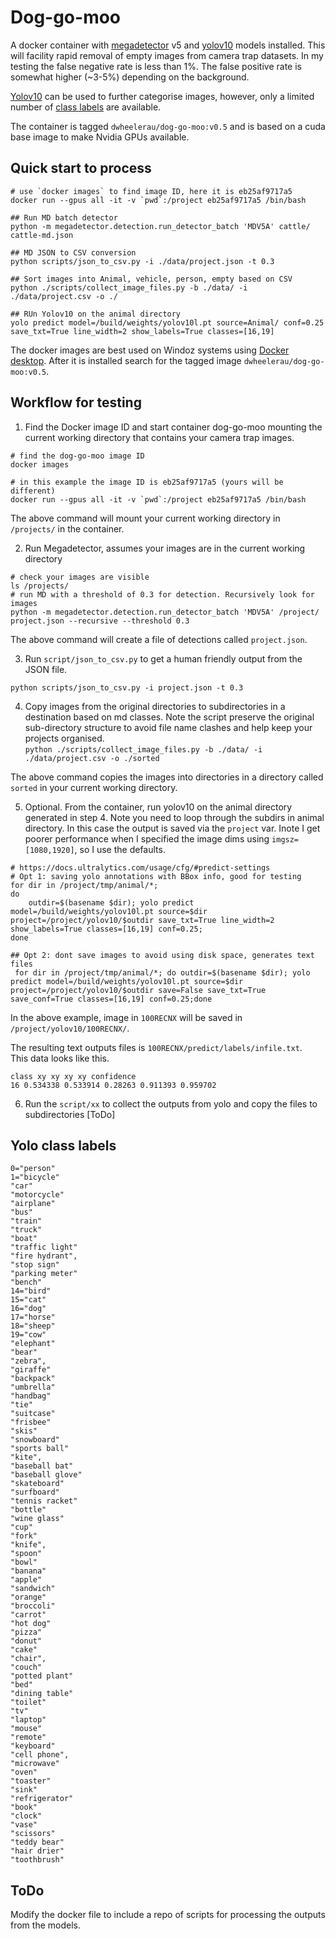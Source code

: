 # Dog-go-moo
A docker container with [megadetector](https://github.com/microsoft/CameraTraps/blob/main/megadetector.md) 
v5 and [yolov10](https://github.com/THU-MIG/yolov10) models installed. 
This will facility rapid removal of 
empty images from camera trap datasets. In my testing the 
false negative rate is less than 1%. The false positive rate 
is somewhat higher (~3-5%) depending on the
background.  

[Yolov10](https://github.com/THU-MIG/yolov10) can be used 
to further categorise images,
however, only a limited number of 
[class labels](#yolo-class-labels) are
available. 

The container is tagged `dwheelerau/dog-go-moo:v0.5` and
is based on a cuda base image to make Nvidia GPUs available.  

## Quick start to process
```
# use `docker images` to find image ID, here it is eb25af9717a5
docker run --gpus all -it -v `pwd`:/project eb25af9717a5 /bin/bash

## Run MD batch detector
python -m megadetector.detection.run_detector_batch 'MDV5A' cattle/ cattle-md.json

## MD JSON to CSV conversion  
python scripts/json_to_csv.py -i ./data/project.json -t 0.3   

## Sort images into Animal, vehicle, person, empty based on CSV
python ./scripts/collect_image_files.py -b ./data/ -i ./data/project.csv -o ./

## RUn Yolov10 on the animal directory  
yolo predict model=/build/weights/yolov10l.pt source=Animal/ conf=0.25 save_txt=True line_width=2 show_labels=True classes=[16,19]
```

The docker images are best used on Windoz systems using
[Docker desktop](https://www.docker.com/products/docker-desktop/). 
After it is installed search for the tagged image 
`dwheelerau/dog-go-moo:v0.5`.  

## Workflow for testing
1. Find the Docker image ID and start container dog-go-moo mounting the current
working directory that contains your camera trap images.  
```
# find the dog-go-moo image ID
docker images

# in this example the image ID is eb25af9717a5 (yours will be different)
docker run --gpus all -it -v `pwd`:/project eb25af9717a5 /bin/bash
```
The above command will mount your current working directory in `/projects/` 
in the container.  

2. Run Megadetector, assumes your images are in the current working 
directory      
```
# check your images are visible
ls /projects/
# run MD with a threshold of 0.3 for detection. Recursively look for images 
python -m megadetector.detection.run_detector_batch 'MDV5A' /project/ project.json --recursive --threshold 0.3  
```
The above command will create a file of detections called `project.json`.    

3. Run `script/json_to_csv.py` to get a human friendly output from the JSON 
file.  

`python scripts/json_to_csv.py -i project.json -t 0.3`   

4. Copy images from the original directories to subdirectories in a destination based on md classes. Note the script preserve the original sub-directory 
structure to avoid file name clashes and help keep your projects organised.   
`python ./scripts/collect_image_files.py -b ./data/ -i ./data/project.csv -o ./sorted`

The above command copies the images into directories in a directory called
`sorted` in your current working directory.  

5. Optional. From the container, run yolov10 on the animal directory generated
in step 4. Note you need to loop 
through the subdirs in animal directory. In this case the output is saved via 
the `project` var. Inote I get poorer performance when I specified the image 
dims using `imgsz=[1080,1920]`, so I use the defaults.    

```
# https://docs.ultralytics.com/usage/cfg/#predict-settings
# Opt 1: saving yolo annotations with BBox info, good for testing
for dir in /project/tmp/animal/*; 
do 
	outdir=$(basename $dir); yolo predict model=/build/weights/yolov10l.pt source=$dir project=/project/yolov10/$outdir save_txt=True line_width=2 show_labels=True classes=[16,19] conf=0.25;
done

## Opt 2: dont save images to avoid using disk space, generates text files  
 for dir in /project/tmp/animal/*; do outdir=$(basename $dir); yolo predict model=/build/weights/yolov10l.pt source=$dir project=/project/yolov10/$outdir save=False save_txt=True save_conf=True classes=[16,19] conf=0.25;done
```
In the above example, image in `100RECNX` will be saved in 
`/project/yolov10/100RECNX/`.  

The resulting text outputs files is `100RECNX/predict/labels/infile.txt`.  
This data looks like this.   
```
class xy xy xy xy confidence
16 0.534338 0.533914 0.28263 0.911393 0.959702
```

6. Run the `script/xx` to collect the outputs from yolo and copy the files to subdirectories [ToDo]  

## Yolo class labels
```
0="person"
1="bicycle"
"car"
"motorcycle"
"airplane"
"bus"
"train"
"truck"
"boat"
"traffic light"
"fire hydrant",
"stop sign"
"parking meter"
"bench"
14="bird"
15="cat"
16="dog"
17="horse"
18="sheep"
19="cow"
"elephant"
"bear"
"zebra",
"giraffe"
"backpack"
"umbrella"
"handbag"
"tie"
"suitcase"
"frisbee"
"skis"
"snowboard"
"sports ball"
"kite",
"baseball bat"
"baseball glove"
"skateboard"
"surfboard"
"tennis racket"
"bottle"
"wine glass"
"cup"
"fork"
"knife",
"spoon"
"bowl"
"banana"
"apple"
"sandwich"
"orange"
"broccoli"
"carrot"
"hot dog"
"pizza"
"donut"
"cake"
"chair",
"couch"
"potted plant"
"bed"
"dining table"
"toilet"
"tv"
"laptop"
"mouse"
"remote"
"keyboard"
"cell phone",
"microwave"
"oven"
"toaster"
"sink"
"refrigerator"
"book"
"clock"
"vase"
"scissors"
"teddy bear"
"hair drier"
"toothbrush"
```


## ToDo  
Modify the docker file to include a repo of scripts for processing the outputs from the models.  
